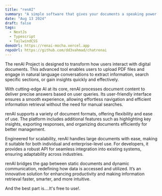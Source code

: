 ```yaml
---
title: "renAI"
summary: "A simple software that gives your documents a speaking power."
date: "Aug 13 2024"
draft: false
tags:
  - NextJs
  - Typescript
  - TailwindCSS
demoUrl: https://renai-mocha.vercel.app
repoUrl: https://github.com/dd3vahmad/chatrenai
---
```


The renAI Project is designed to transform how users interact with digital documents. This advanced tool enables users to upload PDF files and engage in natural language conversations to extract information, search specific sections, or gain insights quickly and effectively.

With cutting-edge AI at its core, renAI processes document content to deliver precise answers based on user queries. Its user-friendly interface ensures a smooth experience, allowing effortless navigation and efficient information retrieval without the need for manual searches.

renAI supports a variety of document formats, offering flexibility and ease of use. The platform includes additional features such as highlighting key insights, exporting responses, and organizing documents efficiently for better management.

Engineered for scalability, renAI handles large documents with ease, making it suitable for both individual and enterprise-level use. For developers, it provides a robust API for seamless integration into existing systems, ensuring adaptability across industries.

renAI bridges the gap between static documents and dynamic communication, redefining how data is accessed and utilized. It’s an innovative solution for enhancing productivity and making information retrieval faster, smarter, and more intuitive.

And the best part is....It's free to use!.
